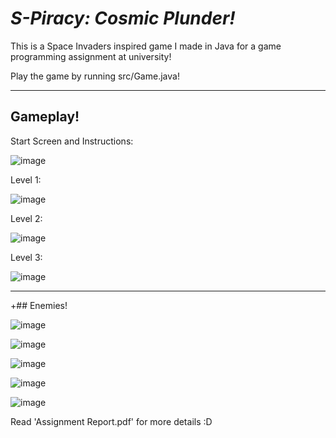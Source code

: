 # _S-Piracy: Cosmic Plunder!_

This is a Space Invaders inspired game I made in Java for a game programming assignment at university!

Play the game by running src/Game.java!

<hr>

## Gameplay!

Start Screen and Instructions:


![image](https://user-images.githubusercontent.com/67727388/223745840-d414bac5-ca8f-4087-bda4-37a62c8bb675.png)


Level 1:

![image](https://github.com/Ali-Qasim/S-Piracy-Java-Game/blob/main/level1.gif)


Level 2:

![image](https://github.com/Ali-Qasim/S-Piracy-Java-Game/blob/main/level2.gif)


Level 3:

![image](https://github.com/Ali-Qasim/S-Piracy-Java-Game/blob/main/level3.gif)

<hr>

+## Enemies!

![image](https://github.com/Ali-Qasim/S-Piracy-Java-Game/blob/main/alien1.gif)

![image](https://github.com/Ali-Qasim/S-Piracy-Java-Game/blob/main/red.gif)

![image](https://github.com/Ali-Qasim/S-Piracy-Java-Game/blob/main/yellow.gif)

![image](https://github.com/Ali-Qasim/S-Piracy-Java-Game/blob/main/blue.gif)

![image](https://github.com/Ali-Qasim/S-Piracy-Java-Game/blob/main/bigship.gif)






Read 'Assignment Report.pdf' for more details :D

